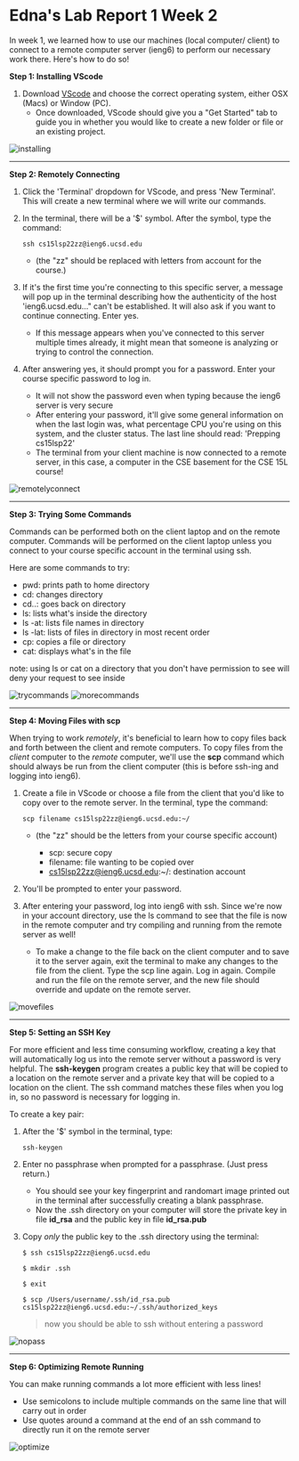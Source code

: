 # Edna's Lab Report 1 Week 2

In week 1, we learned how to use our machines (local computer/ client) to connect to a remote computer server (ieng6) to perform our necessary work there. Here's how to do so!

**Step 1: Installing VScode**

1. Download [VScode](https://code.visualstudio.com/) and choose the correct operating system, either OSX (Macs) or Window (PC). 
    * Once downloaded, VScode should give you a "Get Started" tab to guide you in whether you would like to create a new folder or file or an existing project.

![installing](installing.png)

---

**Step 2: Remotely Connecting**

1. Click the 'Terminal' dropdown for VScode, and press 'New Terminal'. This will create a new terminal where we will write our commands.
2. In the terminal, there will be a '$' symbol. After the symbol, type the command: 

    ```
    ssh cs15lsp22zz@ieng6.ucsd.edu
    ```
    * (the "zz" should be replaced with letters from account for the course.)

3. If it's the first time you're connecting to this specific server, a message will pop up in the terminal describing how the authenticity of the host 'ieng6.ucsd.edu..." can't be established. It will also ask if you want to continue connecting. Enter yes.
    * If this message appears when you've connected to this server multiple times already, it might mean that someone is analyzing or trying to control the connection.

4. After answering yes, it should prompt you for a password. Enter your course specific password to log in. 

    * It will not show the password even when typing because the ieng6 server is very secure
    * After entering your password, it'll give some general information on when the last login was, what percentage CPU you're using on this system, and the cluster status. The last line should read: 'Prepping cs15lsp22'
    * The terminal from your client machine is now connected to a remote server, in this case, a computer in the CSE basement for the CSE 15L course!


![remotelyconnect](remotelyconnect.png)

---

**Step 3: Trying Some Commands**

Commands can be performed both on the client laptop and on the remote computer. Commands will be performed on the client laptop unless you connect to your course specific account in the terminal using ssh.

Here are some commands to try:
* pwd: prints path to home directory
* cd: changes directory
* cd..: goes back on directory
* ls: lists what's inside the directory
* ls -at: lists file names in directory
* ls -lat: lists of files in directory in most recent order
* cp: copies a file or directory
* cat: displays what's in the file

note: using ls or cat on a directory that you don't have permission to see will deny your request to see inside

![trycommands](trycommands.png)
![morecommands](morecommands.png)

---

**Step 4: Moving Files with scp**

When trying to work *remotely*, it's beneficial to learn how to copy files back and forth between the client and remote computers. To copy files from the *client* computer to the *remote* computer, we'll use the **scp** command which should always be run from the client computer (this is before ssh-ing and logging into ieng6).
1. Create a file in VScode or choose a file from the client that you'd like to copy over to the remote server. In the terminal, type the command: 

    ``` 
    scp filename cs15lsp22zz@ieng6.ucsd.edu:~/
    ```
   * (the "zz" should be the letters from your course specific account)

        * scp: secure copy
        * filename: file wanting to be copied over
        * cs15lsp22zz@ieng6.ucsd.edu:~/: destination account

2. You'll be prompted to enter your password.
3. After entering your password, log into ieng6 with ssh. Since we're now in your account directory, use the ls command to see that the file is now in the remote computer and try compiling and running from the remote server as well!
    * To make a change to the file back on the client computer and to save it to the server again, exit the terminal to make any changes to the file from the client. Type the scp line again. Log in again. Compile and run the file on the remote server, and the new file should override and update on the remote server. 

![movefiles](movefiles.png)

---

**Step 5: Setting an SSH Key**

For more efficient and less time consuming workflow, creating a key that will automatically log us into the remote server without a password is very helpful. The **ssh-keygen** program creates a public key that will be copied to a location on the remote server and a private key that will be copied to a location on the client. The ssh command matches these files when you log in, so no password is necessary for logging in. 

To create a key pair:
1. After the '$' symbol in the terminal, type: 

    ```
    ssh-keygen
    ```
2. Enter no passphrase when prompted for a passphrase. (Just press return.)
    * You should see your key fingerprint and randomart image printed out in the terminal after successfully creating a blank passphrase.
    * Now the .ssh directory on your computer will store the private key in file **id_rsa** and the public key in file **id_rsa.pub**
3. Copy *only* the public key to the .ssh directory using the terminal:

    ```
    $ ssh cs15lsp22zz@ieng6.ucsd.edu

    $ mkdir .ssh

    $ exit

    $ scp /Users/username/.ssh/id_rsa.pub cs15lsp22zz@ieng6.ucsd.edu:~/.ssh/authorized_keys
    ```

    > now you should be able to ssh without entering a password
  
![nopass](nopass.png)

---

**Step 6: Optimizing Remote Running**
  
You can make running commands a lot more efficient with less lines!
  
* Use semicolons to include multiple commands on the same line that will carry out in order
* Use quotes around a command at the end of an ssh command to directly run it on the remote server

![optimize](optimize.png)





